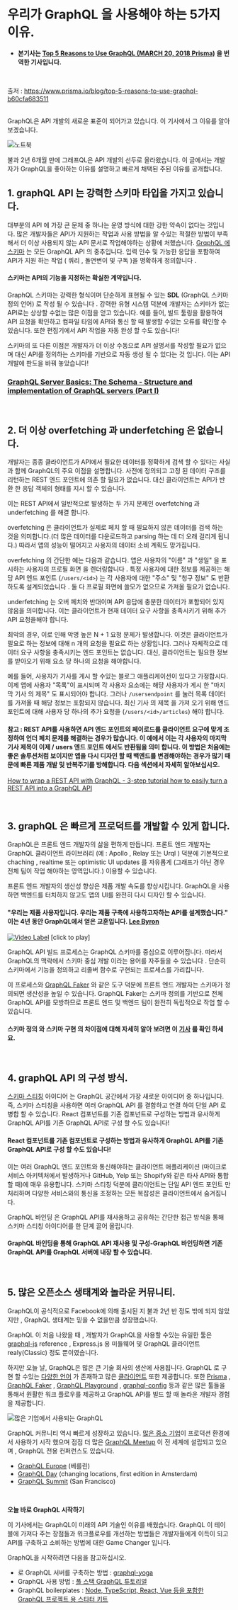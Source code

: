 # 우리가 GraphQL 을 사용해야 하는 5가지 이유.

- **본기사는 [Top 5 Reasons to Use GraphQL (MARCH 20, 2018 Prisma)](https://www.prisma.io/blog/top-5-reasons-to-use-graphql-b60cfa683511) 을 번역한 기사입니다.**

<br/>

출저 : https://www.prisma.io/blog/top-5-reasons-to-use-graphql-b60cfa683511

<br/>
GraphQL은 API 개발의 새로운 표준이 되어가고 있습니다. 이 기사에서 그 이유를 알아보겠습니다.

![노트북](https://d33wubrfki0l68.cloudfront.net/c0fb631da36f84e02a5088411fcb527894b7fe52/adf58/blog/posts/top-5-reasons-to-use-graphql.png)

불과 2년 6개월 만에 그래프QL은 API 개발의 선두로 올라왔습니다.
이 글에서는 개발자가 GraphQL을 좋아하는 이유를 설명하고 빠르게 채택된 주된 이유를 공개합니다.
<br/>

## **1. graphQL API 는 강력한 스키마 타입을 가지고 있습니다.**

대부분의 API 에 가장 큰 문제 중 하나는 운영 방식에 대한 강한 약속이 없다는 것입니다.
많은 개발자들은 API가 지원하는 작업과 사용 방법을 알 수있는 적절한 방법이 부족해서
더 이상 사용되지 않는 API 문서로 작업해야하는 상황에 처했습니다.
[GrqphQL 에 스키마](https://www.prisma.io/blog/graphql-server-basics-the-schema-ac5e2950214e) 는
모든 GraphQL API 의 중추입니다.
입력 인수 및 가능한 응답을 포함하여 API가 지원 하는 작업 ( 쿼리 , 돌연변이 및 구독 )을 명확하게 정의합니다 .

#### 스키마는 API의 기능을 지정하는 확실한 계약입니다.

GraphQL 스키마는 강력한 형식이며 단순하게 표현될 수 있는 **SDL** (GraphQL 스키마 정의 언어) 로 작성 될 수 있습니다 . 강력한 유형 시스템 덕분에 개발자는 스키마가 없는 API로는 상상할 수없는 많은 이점을 얻고 있습니다. 예를 들어, 빌드 툴링을 활용하여 API 요청을 확인하고 컴파일 타임에 API와 통신 할 때 발생할 수있는 오류를 확인할 수 있습니다. 또한 편집기에서 API 작업을 자동 완성 할 수도 있습니다!

스키마의 또 다른 이점은 개발자가 더 이상 수동으로 API 설명서를 작성할 필요가 없으며 대신 API를 정의하는 스키마를 기반으로 자동 생성 될 수 있다는 것 입니다. 이는 API 개발에 판도을 바꿔 놓았습니다!

### [GraphQL Server Basics: The Schema - Structure and implementation of GraphQL servers (Part I)](https://www.prisma.io/blog/graphql-server-basics-the-schema-ac5e2950214e)

<br/>

## **2. 더 이상 overfetching 과 underfetching 은 없습니다.**

개발자는 종종 클라이언트가 API에서 필요한 데이터를 정확하게 검색 할 수 있다는 사실과 함께 GraphQL의 주요 이점을 설명합니다. 사전에 정의되고 고정 된 데이터 구조를 리턴하는 REST 엔드 포인트에 의존 할 필요가 없습니다. 대신 클라이언트는 API가 반환 한 응답 객체의 형태를 지시 할 수 있습니다.

이는 REST API에서 일반적으로 발생하는 두 가지 문제인 overfetching 과 underfetching 를 해결 합니다.

overfetching 은 클라이언트가 실제로 페치 할 때 필요하지 않은 데이터를 검색 하는 것을 의미합니다.(더 많은 데이터를 다운로드하고 parsing 하는 데 더 오래 걸리게 됩니다.)
따라서 앱의 성능이 떨어지고 사용자의 데이터 소비 계획도 망가집니다.

overfetching 의 간단한 예는 다음과 같습니다. 앱은 사용자의 "이름" 과 "생일" 을 표시하는 사용자의 프로필 화면 을 렌더링합니다 . 특정 사용자에 대한 정보를 제공하는 해당 API 엔드 포인트 (`/users/<id>`) 는 각 사용자에 대한 "주소" 및 "청구 정보" 도 반환하도록 설계되었습니다 . 둘 다 프로필 화면에 쓸모가 없으므로 가져올 필요가 없습니다.

underfetching 는 오버 페치와 반대이며 API 응답에 충분한 데이터가 포함되어 있지 않음을 의미합니다. 이는 클라이언트가 현재 데이터 요구 사항을 충족시키기 위해 추가 API 요청을해야 합니다.

최악의 경우, 이로 인해 악명 높은 N + 1 요청 문제가 발생합니다. 이것은 클라이언트가 필요로 하는 정보에 대해 n 개의 요청을 필요로 하는 상황입니다. 그러나 자체적으로 데이터 요구 사항을 충족시키는 엔드 포인트는 없습니다. 대신, 클라이언트는 필요한 정보를 받아오기 위해 요소 당 하나의 요청을 해야합니다.

예를 들어, 사용자가 기사를 게시 할 수있는 블로그 애플리케이션이 있다고 가정합시다. 이제 앱에 사용자 "목록"이 표시되며 각 사용자 요소에는 해당 사용자가 게시 한 "마지막 기사 의 제목" 도 표시되어야 합니다. 그러나 `/usersendpoint` 를 눌러 목록 데이터를 가져올 때 해당 정보는 포함되지 않습니다. 최신 기사 의 제목 을 가져 오기 위해 엔드 포인트에 대해 사용자 당 하나의 추가 요청을 (`/users/<id>/articles`) 해야 합니다.

#### 참고 : REST API를 사용하면 API 엔드 포인트의 페이로드를 클라이언트 요구에 맞게 조정하여 언더 페치 문제를 해결하는 경우가 많습니다. 이 예에서 이는 각 사용자의 마지막 기사 제목이 이제 / users 엔드 포인트 에서도 반환됨을 의미 합니다. 이 방법은 처음에는 좋은 솔루션처럼 보이지만 앱을 다시 디자인 할 때 백엔드를 변경해야하는 경우가 많기 때문에 빠른 제품 개발 및 반복주기를 방해합니다. 다음 섹션에서 자세히 알아보십시오.

[How to wrap a REST API with GraphQL - 3-step tutorial how to easily turn a REST API into a GraphQL API](https://www.prisma.io/blog/how-to-wrap-a-rest-api-with-graphql-8bf3fb17547d)

<br/>

## **3. graphQL 은 빠르게 프로덕트를 개발할 수 있게 합니다.**

GraphQL은 프론트 엔드 개발자의 삶을 편하게 만듭니다. 프론트 엔드 개발자는 GraphQL 클라이언트 라이브러리 (예 : Apollo , Relay 또는 Urql ) 덕분에 기본적으로 chaching , realtime 또는 optimistic UI updates 를 자유롭게 (그래프가 아닌 경우 전체 팀이 작업 해야하는 영역입니다.) 이용할 수 있습니다.

프론트 엔드 개발자의 생산성 향상은 제품 개발 속도를 향상시킵니다. GraphQL을 사용하면 백엔드를 터치하지 않고도 앱의 UI를 완전히 다시 디자인 할 수 있습니다.

#### "우리는 제품 사용자입니다. 우리는 제품 구축에 사용하고자하는 API를 설계했습니다." 이는 4년 동안 GraphQL에서 얻은 교훈입니다. [Lee Byron](https://twitter.com/leeb)

[![Video Label](http://img.youtube.com/vi/zVNrqo9XGOs/0.jpg)](https://youtu.be/zVNrqo9XGOs)
[click to play]

GraphQL API 빌드 프로세스는 GraphQL 스키마를 중심으로 이루어집니다. 따라서 GraphQL의 맥락에서 스키마 중심 개발 이라는 용어를 자주들을 수 있습니다 . 단순히 스키마에서 기능을 정의하고 리졸버 함수로 구현되는 프로세스를 가리킵니다.

이 프로세스와 [GraphQL Faker](https://github.com/APIs-guru/graphql-faker) 와 같은 도구 덕분에 프론트 엔드 개발자는 스키마가 정의되면 생산성을 높일 수 있습니다. GraphQL Faker는 스키마 정의를 기반으로 전체 GraphQL API를 모방하므로 프론트 엔드 및 백엔드 팀이 완전히 독립적으로 작업 할 수 있습니다.

#### 스키마 정의 와 스키마 구현 의 차이점에 대해 자세히 알아 보려면 이 [기사](https://www.prisma.io/blog/graphql-server-basics-the-schema-ac5e2950214e) 를 확인 하세요.

<br/>

## **4. graphQL API 의 구성 방식.**

[스키마 스티칭](https://www.prisma.io/blog/graphql-schema-stitching-explained-schema-delegation-4c6caf468405) 아이디어 는 GraphQL 공간에서 가장 새로운 아이디어 중 하나입니다. 즉, 스키마 스티칭을 사용하면 여러 GraphQL API 를 결합하고 연결 하여 단일 API 로 병합 할 수 있습니다. React 컴포넌트를 기존 컴포넌트로 구성하는 방법과 유사하게 GraphQL API를 기존 GraphQL API로 구성 할 수도 있습니다!

#### React 컴포넌트를 기존 컴포넌트로 구성하는 방법과 유사하게 GraphQL API를 기존 GraphQL API로 구성 할 수도 있습니다!

이는 여러 GraphQL 엔드 포인트와 통신해야하는 클라이언트 애플리케이션 (마이크로 서비스 아키텍처에서 발생하거나 GitHub, Yelp 또는 Shopify와 같은 타사 API와 통합 할 때)에 매우 유용합니다. 스키마 스티칭 덕분에 클라이언트는 단일 API 엔드 포인트 만 처리하며 다양한 서비스와의 통신을 조정하는 모든 복잡성은 클라이언트에서 숨겨집니다.

GraphQL 바인딩 은 GraphQL API를 재사용하고 공유하는 간단한 접근 방식을 통해 스키마 스티칭 아이디어를 한 단계 끌어 올립니다.

#### GraphQL 바인딩을 통해 GraphQL API 재사용 및 구성-GraphQL 바인딩하면 기존 GraphQL API를 GraphQL 서버에 내장 할 수 있습니다.

<br/>

## **5. 많은 오픈소스 생태계와 놀라운 커뮤니티.**

GraphQL이 공식적으로 Facebook에 의해 출시된 지 불과 2년 반 정도 밖에 되지 않았지만 , GraphQL 생태계는 믿을 수 없을만큼 성장했습니다.

GraphQL 이 처음 나왔을 때 , 개발자가 GraphQL을 사용할 수있는 유일한 툴은 [graphql-js](https://github.com/graphql/graphql-js) reference , Express.js 용 미들웨어 및 GraphQL 클라이언트 realy(Classic) 정도 뿐이였습니다.

하지만 오늘 날, GraphQL은 많은 큰 기술 회사의 생산에 사용됩니다.
GraphQL 로 구현 할 수있는 [다양한 언어](https://graphql.org/code/#server-libraries) 가 존재하고 많은 [클라이언트](https://medium.com/open-graphql/exploring-different-graphql-clients-d1bc69de305f) 또한 제공합니다. 또한 [Prisma](https://www.prisma.io/) , [GraphQL Faker](https://github.com/APIs-guru/graphql-faker) , [GraphQL Playground](https://github.com/prisma-labs/graphql-playground) , [graphql-config](https://github.com/kamilkisiela/graphql-config) 등과 같은 많은 툴들을 통해서 원활한 워크 플로우를 제공하고 GraphQL API를 빌드 할 때 놀라운 개발자 경험을 제공합니다.

![많은 기업에서 사용되는 GraphQL](https://cdn-images-1.medium.com/max/2814/1*OPs5D2XrAcFI1hDay-_nEQ.png)

GraphQL 커뮤니티 역시 빠르게 성장하고 있습니다. [많은 중소 기업](https://graphql.org/users/)이 프로덕션 환경에서 사용하기 시작 했으며 점점 더 많은 [GraphQL Meetup](https://graphql.org/community/upcoming-events/#meetups) 이 전 세계에 설립되고 있으며 , GraphQL 전용 컨퍼런스도 있습니다.

- [GraphQL Europe](https://www.graphql-europe.org/) (베를린)
- [GraphQL Day](https://www.graphqlday.org/) (changing locations, first edition in Amsterdam)
- [GraphQL Summit](https://summit.graphql.com/) (San Francisco)

<br/>

**오늘 바로 GraphQL 시작하기**

이 기사에서는 GraphQL이 미래의 API 기술인 이유를 배웠습니다. GraphQL 이 테이블에 가져다 주는 장점들과 워크플로우를 개선하는 방법들은 개발자들에게 이득이 되고 API를 구축하고 소비하는 방법에 대한 Game Changer 입니다.

GraphQL을 시작하려면 다음을 참고하십시오.

- 로 GraphQL 서버를 구축하는 방법 : [graphql-yoga](https://blog.graph.cool/tutorial-how-to-build-a-graphql-server-with-graphql-yoga-6da86f346e68)
- GraphQL 사용 방법 : [풀 스택 GraphQL 튜토리얼](https://www.howtographql.com/)
- GraphQL boilerplates : [Node, TypeScript, React, Vue 등을 포함한 GraphQL 프로젝트 용 스타터 키트](https://github.com/graphql-boilerplates)
